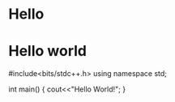 # Hello
# Hello world

#include<bits/stdc++.h>
using namespace std;

int main()
{
 cout<<"Hello World!";
}
